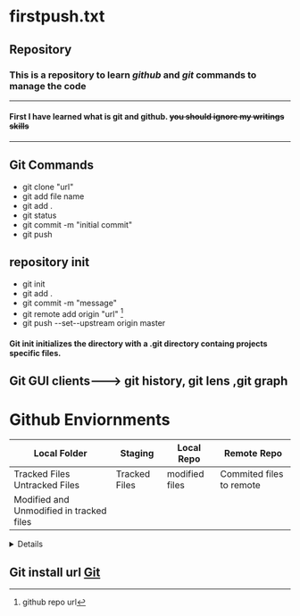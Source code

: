 # firstpush.txt
## Repository 
### This is a repository to learn ***github*** and *git* commands to manage the code     
---
#### First I have learned what is git and github. ~~you should ignore my writings skills~~
***

## Git Commands
- git clone "url"
- git add file name
- git add .
- git status
- git commit -m "initial commit"
- git push

## repository init
* git init
* git add .
* git commit -m "message"
* git remote add origin "url" [^1]
* git push --set--upstream origin master

#### Git init initializes the directory with a .git directory containg projects specific files.

## Git GUI clients---> git history, git lens ,git graph 
[^1]: github repo url

# Github Enviornments
| Local Folder                    | Staging | Local Repo | Remote Repo|
|---------------------------------|---------|------------|------------|
| Tracked Files  Untracked Files  |     Tracked Files    |  modified files          |    Commited files to remote        | 
| Modified and Unmodified in tracked files|

<details><summary>Details</summary>
<p>
 This is the copy of collapsed test


</p>
</details> 

## Git install url [Git]
[Git]: https://www.git-scm.com
